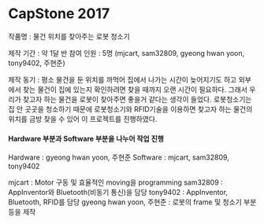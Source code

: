 # CapStone 2017

작품명 : 물건 위치를 찾아주는 로봇 청소기

 제작 기간 : 약 1달 반
참여 인원 : 5명 (mjcart, sam32809, gyeong hwan yoon, tony9402, 주현준)

 제작 동기 : 평소 물건을 둔 위치를 까먹어 집에서 나가는 시간이 늦어지기도 하고 외부에서 찾는 물건이 집에 있는지 확인하려면 찾을 때까지 오랜 시간이 필요하다. 그래서 우리가 찾고자 하는 물건을 로봇이 찾아주면 좋을거 같다는 생각이 들었다. 로봇청소기는 집 안 곳곳을 청소하기 때문에 로봇청소기와 RFID기술을 이용하면 찾고자 하는 물건의 위치를 금방 찾을 수 있어 이 프로젝트를 진행하였다. 

#### Hardware 부분과 Software 부분을 나누어 작업 진행
Hardware : gyeong hwan yoon, 주현준
Software : mjcart, sam32809, tony9402

mjcart : Motor 구동 및 효율적인 moving을 programming
sam32809 : AppInventor와 Bluetooth(비동기 통신)을 담당
tony9402 : AppInventor, Bluetooth, RFID를 담당
gyeong hwan yoon, 주현준 : 로봇의 frame 및 청소기 부분 등을 제작

